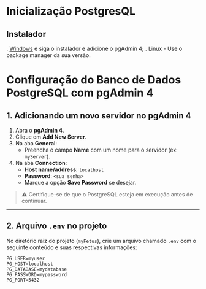 # Inicialização PostgresQL

## Instalador

. [Windows](https://www.postgresql.org/download/windows/) e siga o instalador e adicione o pgAdmin 4;
. Linux - Use o package manager da sua versão.

# Configuração do Banco de Dados PostgreSQL com pgAdmin 4

##  1. Adicionando um novo servidor no pgAdmin 4

1. Abra o **pgAdmin 4**.
2. Clique em **Add New Server**.
3. Na aba **General**:
   - Preencha o campo **Name** com um nome para o servidor (ex: `myServer`).
4. Na aba **Connection**:
   - **Host name/address**: `localhost`   
   - **Password**: `<sua senha>`  
   - Marque a opção **Save Password** se desejar.

> ⚠️ Certifique-se de que o PostgreSQL esteja em execução antes de continuar.

---

## 2. Arquivo `.env` no projeto

No diretório raiz do projeto (`myFetus`), crie um arquivo chamado `.env` com o seguinte conteúdo e suas respectivas informações:

```env
PG_USER=myuser
PG_HOST=localhost
PG_DATABASE=mydatabase
PG_PASSWORD=mypassword
PG_PORT=5432

